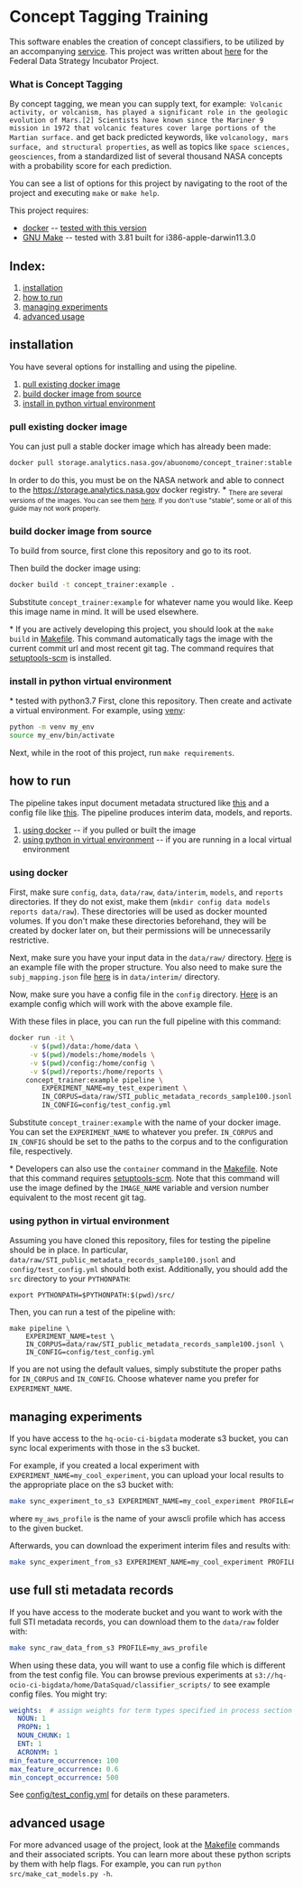 # Concept Tagging Training

This software enables the creation of concept classifiers, to be utilized by an 
accompanying [service](https://github.com/nasa/concept-tagging-api). This project was written about [here](https://strategy.data.gov/proof-points/2019/05/28/improving-data-access-and-data-management-artificial-intelligence-generated-metadata-tags-at-nasa/) for the Federal Data Strategy Incubator Project.

### What is Concept Tagging
By concept tagging, we mean you can supply text, for example:` Volcanic activity, or volcanism, has played a significant role in the geologic evolution of Mars.[2] Scientists have known since the Mariner 9 mission in 1972 that volcanic features cover large portions of the Martian surface.` and get back predicted keywords, like `volcanology, mars surface, and structural properties`, as well as topics like `space sciences, geosciences`, from a standardized list of several thousand NASA concepts with a probability score for each prediction.

You can see a list of options for this project by navigating to the root of the project and executing `make` or `make help`.

This project requires:
* [docker](https://docs.docker.com/install/) -- [tested with this version](docker-versions.txt)
* [GNU Make](https://www.gnu.org/software/make/) -- tested with 3.81 built for i386-apple-darwin11.3.0

## Index:
1. [installation](#installation)
2. [how to run](#how-to-run)
3. [managing experiments](#managing-experiments)
4. [advanced usage](#advanced-usage)

## installation
You have several options for installing and using the pipeline. 
1) [pull existing docker image](#pull-existing-docker-image)
2) [build docker image from source](#build-docker-image-from-source)
3) [install in python virtual environment](#install-in-python-virtual-environment)
 
### pull existing docker image
You can just pull a stable docker image which has already been made:
```bash
docker pull storage.analytics.nasa.gov/abuonomo/concept_trainer:stable
```
In order to do this, you must be on the NASA network and able to connect to the <https://storage.analytics.nasa.gov> docker registry.
\* <sub> There are several versions of the images. You can see them [here](https://storage.analytics.nasa.gov/repository/abuonomo/rat_trainer). 
If you don't use "stable", some or all of this guide may not work properly. </sub>


### build docker image from source
To build from source, first clone this repository and go to its root.

Then build the docker image using:
```bash
docker build -t concept_trainer:example .
```
Substitute `concept_trainer:example` for whatever name you would like. Keep this image name in mind. It will be used elsewhere. 

\* If you are actively developing this project, you should look at the `make build` in [Makefile](Makefile). This command automatically tags the image with the current commit url and most recent git tag. The command requires that [setuptools-scm](https://pypi.org/project/setuptools-scm/) is installed.

### install in python virtual environment
\* tested with python3.7
First, clone this repository. 
Then create and activate a virtual environment. For example, using [venv](https://docs.python.org/3/library/venv.html):
```bash
python -m venv my_env
source my_env/bin/activate
```
Next, while in the root of this project, run `make requirements`.


## how to run
The pipeline takes input document metadata structured like [this](data/raw/STI_public_metadata_records_sample100.jsonl) and a config file like [this](config/test_config.yml). The pipeline produces interim data, models, and reports.

1. [using docker](#using-docker) -- if you pulled or built the image
2. [using python in virtual environment](#using-python-in-virtual-environment) -- if you are running in a local virtual environment

### using docker
First, make sure `config`, `data`, `data/raw`, `data/interim`, `models`, and `reports` directories. If they do not exist, make them (`mkdir config data models reports data/raw`). These directories will be used as docker mounted volumes. If you don't make these directories beforehand, they will be created by docker later on, but their permissions will be unnecessarily restrictive.  

Next, make sure you have your input data in the `data/raw/` directory. [Here](data/raw/STI_public_metadata_records_sample100.jsonl) is an example file with the proper structure. You also need to make sure the `subj_mapping.json` file [here](data/interim/subj_mapping.json) is in `data/interim/` directory.

Now, make sure you have a config file in the `config` directory. [Here](config/test_config.yml) is an example config which will work with the above example file.

With these files in place, you can run the full pipeline with this command:
```bash
docker run -it \
     -v $(pwd)/data:/home/data \
     -v $(pwd)/models:/home/models \
     -v $(pwd)/config:/home/config \
     -v $(pwd)/reports:/home/reports \
    concept_trainer:example pipeline \
        EXPERIMENT_NAME=my_test_experiment \
        IN_CORPUS=data/raw/STI_public_metadata_records_sample100.jsonl \
        IN_CONFIG=config/test_config.yml
```
Substitute `concept_trainer:example` with the name of your docker image.
You can set the `EXPERIMENT_NAME` to whatever you prefer.
`IN_CORPUS` and `IN_CONFIG` should be set to the paths to the corpus and to the configuration file, respectively.

\* Developers can also use the `container` command in the [Makefile](Makefile). Note that this command requires [setuptools-scm](https://pypi.org/project/setuptools-scm/). Note that this command will use the image defined by the `IMAGE_NAME` variable and version number equivalent to the most recent git tag. 


### using python in virtual environment

Assuming you have cloned this repository, files for testing the pipeline should be in place. In particular, `data/raw/STI_public_metadata_records_sample100.jsonl` and `config/test_config.yml` should both exist. Additionally, you should add the `src` directory to your `PYTHONPATH`:
```
export PYTHONPATH=$PYTHONPATH:$(pwd)/src/
``` 

Then, you can run a test of the pipeline with: 
```
make pipeline \
    EXPERIMENT_NAME=test \
    IN_CORPUS=data/raw/STI_public_metadata_records_sample100.jsonl \
    IN_CONFIG=config/test_config.yml
```
If you are not using the default values, simply substitute the proper paths for `IN_CORPUS` and `IN_CONFIG`. Choose whatever name you prefer for `EXPERIMENT_NAME`.

## managing experiments

If you have access to the `hq-ocio-ci-bigdata` moderate s3 bucket, you can sync local experiments with those in the s3 bucket.

For example, if you created a local experiment with `EXPERIMENT_NAME=my_cool_experiment`, you can upload your local results to the appropriate place on the s3 bucket with:
```bash
make sync_experiment_to_s3 EXPERIMENT_NAME=my_cool_experiment PROFILE=my_aws_profile
```
where `my_aws_profile` is the name of your awscli profile which has access to the given bucket.

Afterwards, you can download the experiment interim files and results with:
```bash
make sync_experiment_from_s3 EXPERIMENT_NAME=my_cool_experiment PROFILE=my_aws_profile
```
## use full sti metadata records
If you have access to the moderate bucket and you want to work with the full STI metadata records, you can download them to the `data/raw` folder with:
```bash
make sync_raw_data_from_s3 PROFILE=my_aws_profile
``` 
When using these data, you will want to use a config file which is different from the test config file. You can browse previous experiments at `s3://hq-ocio-ci-bigdata/home/DataSquad/classifier_scripts/` to see example config files. You might try:
```yaml
weights:  # assign weights for term types specified in process section
  NOUN: 1
  PROPN: 1
  NOUN_CHUNK: 1
  ENT: 1
  ACRONYM: 1
min_feature_occurrence: 100
max_feature_occurrence: 0.6
min_concept_occurrence: 500
```
See [config/test_config.yml](config/test_config.yml) for details on these parameters.

## advanced usage
For more advanced usage of the project, look at the [Makefile](Makefile) commands and their associated scripts. You can learn more about these python scripts by them with help flags. For example, you can run `python src/make_cat_models.py -h`. 

